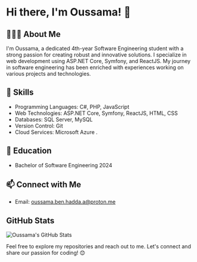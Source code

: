 
# Hi there, I'm Oussama! 👋

## 🧑🏻‍💻 About Me
 I'm Oussama, a dedicated 4th-year Software Engineering student with a strong passion for creating robust and innovative solutions.
 I specialize in web development using ASP.NET Core, Symfony, and ReactJS.
 My journey in software engineering has been enriched with experiences working on various projects and technologies.

## 👀 Skills
- Programming Languages: C#, PHP, JavaScript
- Web Technologies: ASP.NET Core, Symfony, ReactJS, HTML, CSS
- Databases: SQL Server, MySQL
- Version Control: Git
- Cloud Services: Microsoft Azure .


## 🌱 Education
- Bachelor of Software Engineering 2024
  

## 📫 Connect with Me
- Email: oussama.ben.hadda.a@proton.me

## GitHub Stats
![Oussama's GitHub Stats](https://github-readme-stats.vercel.app/api?username=OussBenO&show_icons=true&theme=radical)

Feel free to explore my repositories and reach out to me. Let's connect and share our passion for coding! 😊


